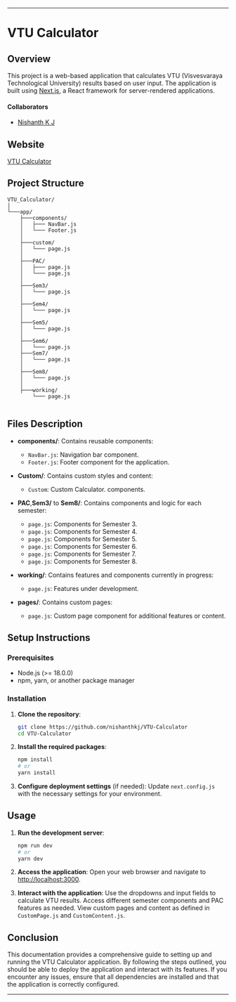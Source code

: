 
---

# VTU Calculator

## Overview

This project is a web-based application that calculates VTU (Visvesvaraya Technological University) results based on user input. The application is built using [Next.js](https://nextjs.org/), a React framework for server-rendered applications.

#### Collaborators
- [Nishanth K J](https://github.com/nishanthkj)

## Website
[VTU Calculator](https://nishanthkj.github.io/VTU-Calculator/)

## Project Structure

```
VTU_Calculator/
│
└───app/
    ├───components/
    │   ├─── NavBar.js
    │   └─── Footer.js
    │
    ├───custom/
    │   └─── page.js
    │
    ├───PAC/
    │   ├─── page.js
    │   └─── page.js
    │
    ├───Sem3/
    │   └─── page.js
    │
    ├───Sem4/
    │   └─── page.js
    │
    ├───Sem5/
    │   └─── page.js
    │
    ├───Sem6/
    │   └─── page.js
    ├───Sem7/
    │   └─── page.js
    │
    ├───Sem8/
    │   └─── page.js
    │
    ├───working/
        └─── page.js
    
```

## Files Description

- **components/**: Contains reusable components:

  - `NavBar.js`: Navigation bar component.
  - `Footer.js`: Footer component for the application.

- **Custom/**: Contains custom styles and content:
  - `Custom`: Custom Calculator.
  components.




  

- **PAC**,**Sem3/** to **Sem8/**: Contains components and logic for each semester:
  - `page.js`: Components for Semester 3.
  - `page.js`: Components for Semester 4.
  - `page.js`: Components for Semester 5.
  - `page.js`: Components for Semester 6.
  - `page.js`: Components for Semester 7.
  - `page.js`: Components for Semester 8.

- **working/**: Contains features and components currently in progress:
  - `page.js`: Features under development.

- **pages/**: Contains custom pages:
  - `page.js`: Custom page component for additional features or content.

## Setup Instructions

### Prerequisites

- Node.js (>= 18.0.0)
- npm, yarn, or another package manager

### Installation

1. **Clone the repository**:
    ```bash
    git clone https://github.com/nishanthkj/VTU-Calculator
    cd VTU-Calculator
    ```

2. **Install the required packages**:
    ```bash
    npm install
    # or
    yarn install
    ```

3. **Configure deployment settings** (if needed):
    Update `next.config.js` with the necessary settings for your environment.

## Usage

1. **Run the development server**:
    ```bash
    npm run dev
    # or
    yarn dev
    ```

2. **Access the application**:
    Open your web browser and navigate to [http://localhost:3000](http://localhost:3000).

3. **Interact with the application**:
    Use the dropdowns and input fields to calculate VTU results. Access different semester components and PAC features as needed. View custom pages and content as defined in `CustomPage.js` and `CustomContent.js`.

## Conclusion

This documentation provides a comprehensive guide to setting up and running the VTU Calculator application. By following the steps outlined, you should be able to deploy the application and interact with its features. If you encounter any issues, ensure that all dependencies are installed and that the application is correctly configured.

---